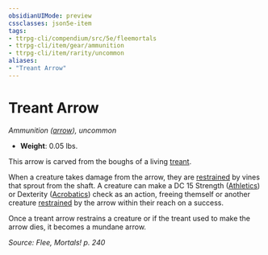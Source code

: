 ```yaml
---
obsidianUIMode: preview
cssclasses: json5e-item
tags:
- ttrpg-cli/compendium/src/5e/fleemortals
- ttrpg-cli/item/gear/ammunition
- ttrpg-cli/item/rarity/uncommon
aliases: 
- "Treant Arrow"
---
```

# Treant Arrow
*Ammunition ([arrow](Misc%20Files/CLI/compendium/items/arrow-xphb.md)), uncommon*  


- **Weight**: 0.05 lbs.

This arrow is carved from the boughs of a living [treant](Misc%20Files/CLI/compendium/bestiary/plant/treant-fleemortals.md).

When a creature takes damage from the arrow, they are [restrained](Misc%20Files/CLI/rules/conditions.md#Restrained) by vines that sprout from the shaft. A creature can make a DC 15 Strength ([Athletics](Misc%20Files/CLI/rules/skills.md#Athletics)) or Dexterity ([Acrobatics](Misc%20Files/CLI/rules/skills.md#Acrobatics)) check as an action, freeing themself or another creature [restrained](Misc%20Files/CLI/rules/conditions.md#Restrained) by the arrow within their reach on a success.

Once a treant arrow restrains a creature or if the treant used to make the arrow dies, it becomes a mundane arrow.

*Source: Flee, Mortals! p. 240*